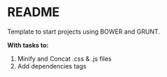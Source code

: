 # README #


Template to start projects using BOWER and GRUNT.

**With tasks to:**

1. Minify and Concat .css & .js  files
3. Add dependencies tags <script> & <link> automatically into the base HTML
4. Listen updates to minify and concat files, and generate tags



## SETUP ##

Preparation:

1. ***$ npm install -g grunt-cli***  (if you don't have GRUNT installed)
2. ***$ npm install -g bower***  (if you don't have BOWER installed)

**Run(in project directory):**

1. ***$ grunt***
2. ***$ bower install bootstrap*** (for example)


note: if you have errors with the imagemin task run:

1. npm uninstall grunt-contrib-imagemin
2. npm install grunt-contrib-imagemin
